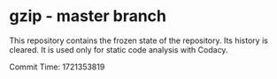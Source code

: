 # gzip - master branch

This repository contains the frozen state of the repository.
Its history is cleared. It is used only for static code
analysis with Codacy.

Commit Time: 1721353819